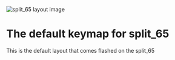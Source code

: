 ![split_65 layout image](https://i.imgur.com/LwyZlQo.png)

# The default keymap for split_65

This is the default layout that comes flashed on the split_65
